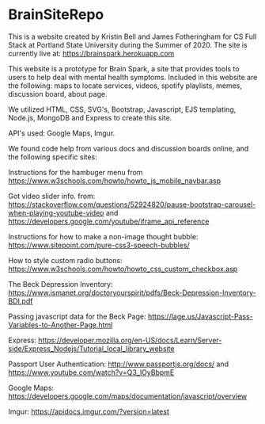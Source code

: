 # BrainSiteRepo

This is a website created by Kristin Bell and James Fotheringham for CS Full Stack at Portland State University during the Summer of 2020.
The site is currently live at: https://brainspark.herokuapp.com

This website is a prototype for Brain Spark, a site that provides tools to users to help deal with mental health symptoms.
Included in this website are the following: maps to locate services, videos, spotify playlists, memes, discussion board, about page.

We utilized HTML, CSS, SVG's, Bootstrap, Javascript, EJS templating, Node.js, MongoDB and Express to create this site.

API's used: Google Maps, Imgur. 

We found code help from various docs and discussion boards online, and the following specific sites:

Instructions for the hambuger menu from https://www.w3schools.com/howto/howto_js_mobile_navbar.asp

Got video slider info. from: https://stackoverflow.com/questions/52924820/pause-bootstrap-carousel-when-playing-youtube-video
  and https://developers.google.com/youtube/iframe_api_reference
  
Instructions for how to make a non-image thought bubble: https://www.sitepoint.com/pure-css3-speech-bubbles/

How to style custom radio buttons: https://www.w3schools.com/howto/howto_css_custom_checkbox.asp

The Beck Depression Inventory: https://www.ismanet.org/doctoryourspirit/pdfs/Beck-Depression-Inventory-BDI.pdf

Passing javascript data for the Beck Page: https://lage.us/Javascript-Pass-Variables-to-Another-Page.html

Express: https://developer.mozilla.org/en-US/docs/Learn/Server-side/Express_Nodejs/Tutorial_local_library_website

Passport User Authentication: http://www.passportjs.org/docs/ and https://www.youtube.com/watch?v=Q3_lOyBbpmE 

Google Maps: https://developers.google.com/maps/documentation/javascript/overview

Imgur: https://apidocs.imgur.com/?version=latest



  
